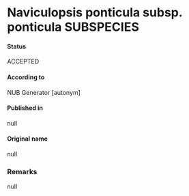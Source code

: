 Naviculopsis ponticula subsp. ponticula SUBSPECIES
=======

#### Status
ACCEPTED

#### According to
NUB Generator [autonym]

#### Published in
null

#### Original name
null

### Remarks
null